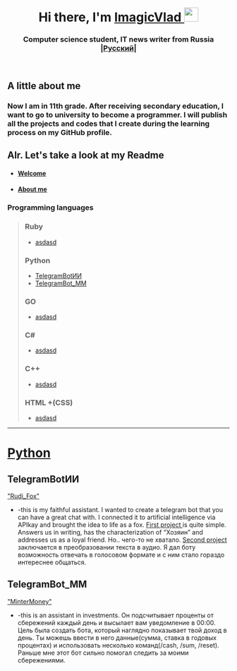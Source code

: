 <a id="banner"></a>
  <h1 align="center">Hi there, I'm 
    <a href="https://github.com/ImagicVlad" target="_blank">ImagicVlad
    </a> 
    <img src="https://github.com/blackcater/blackcater/raw/main/images/Hi.gif"    height="32"/>  
  </h1>
  <h3 align="center">Computer science student, IT news writer from Russia <br>
  |<a href="https://github.com/ImagicVlad/ImagicVlad/blob/main/readme.ru.md">Русский</a>|
  </h3>
  <br>
  
 ## A little about me
### Now I am in 11th grade. After receiving secondary education, I want to go to university to become a programmer. I will publish all the projects and codes that I create during the learning process on my GitHub profile. <br>

## Alr. Let's take a look at my Readme
- #### [Welcome](#banner)
- #### [About me](#banner)
  
### Programming languages
> ### Ruby 
> - [asdasd](#banner)
> 
> ### Python 
> - [TelegramBotИИ](#TbotИИ)
> - [TelegramBot_MM](#TbotMM)
> ### GO 
> - [asdasd](#banner)
>   
> ### C#
> - [asdasd](#banner)
>   
> ### C++ 
> - [asdasd](#banner)
>
> ### HTML +(CSS)
> - [asdasd](#banner)
>
---
<h1 aligh="center">
  <a href="" target="">Python
  </a>
</h1>

## TelegramBotИИ
<a id="TbotИИ"></a>
<a href="https://github.com/ImagicVlad" target="_blank">"Rudi_Fox" </a>
- -this is my faithful assistant. I wanted to create a telegram bot that you can have a great chat with. I connected it to artificial intelligence via APIkay and brought the idea to life as a fox. <a href="https://github.com/ImagicVlad" target="_blank">First project </a> is quite simple. Answers us in writing, has the characterization of “Хозяин” and addresses us as a loyal friend. Но.. чего-то не хватало. <a href="https://github.com/ImagicVlad" target="_blank"> Second project </a> заключается в преобразовании текста в аудио. Я дал боту возможность отвечать в голосовом формате и с ним стало гораздо интереснее общаться.

## TelegramBot_MM
<a id="TbotMM"></a>
<a href="https://github.com/ImagicVlad" target="_blank">"MinterMoney" </a>
- -this is an assistant in investments. Он подсчитывает проценты от сбережений каждый день и высылает вам уведомление в 00:00. Цель была создать бота, который наглядно показывает твой доход в день. Ты можешь ввести в него данные(сумма, ставка в годовых процентах) и использовать несколько команд(/cash, /sum, /reset). Раньше мне этот бот сильно помогал следить за моими сбережениями. 
